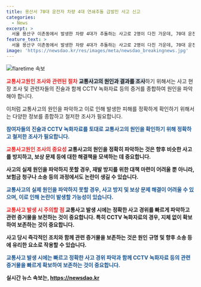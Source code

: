 ```yaml
---
title: 용산서 70대 운전자 차량 4대 연쇄추돌 급발진 사고 신고
categories:
  - News
excerpt: >
  서울 용산구 이촌동에서 발생한 차량 4대가 추돌하는 사고로 2명이 다친 가운데, 70대 운전자는 급발진을 주장하고 있다. 8일 오후 2시 12분쯤 이촌동에서 차량이 추돌했다는 신고가 접수됐으며, 사고로 50대 남성과 80대 여성 2명이 경상을 입었다. 운전자는 차량 급발진을 주장했지만, 실제 여부는 아직 확인되지 않았다. - 총 198자
feature_text: >
  서울 용산구 이촌동에서 발생한 차량 4대가 추돌하는 사고로 2명이 다친 가운데, 70대 운전자는 급발진을 주장하고 있다. 8일 오후 2시 12분쯤 이촌동에서 차량이 추돌했다는 신고가 접수됐으며, 사고로 50대 남성과 80대 여성 2명이 경상을 입었다. 운전자는 차량 급발진을 주장했지만, 실제 여부는 아직 확인되지 않았다. - 총 198자
image: 'https://newsdao.kr/res/images/meta/newsdao_breakingnews.jpg'
---
```


<p><img src="https://newsdao.kr/res/images/meta/newsdao_breakingnews.jpg" alt="flaretime 속보" /></p>

<p><b><span style="color: #ee2323;">교통사고원인 조사와 관련된 절차</span></b>
<b><span style="background-color: #21538527;">교통사고의 원인과 결과를 조사</span></b>하기 위해서는 사고 현장 조사 및 관련자들의 진술과 함께 CCTV 녹화자료 등의 증거를 종합하여 원인을 파악해야 합니다.</p>

<p>이처럼 교통사고의 원인을 파악하고 이로 인해 발생한 피해를 정확하게 확인하기 위해서는 다양한 정보를 종합하고 철저한 조사가 필요합니다.</p>

<p><b><span style="color: #1a5490;">참여자들의 진술과 CCTV 녹화자료를 토대로 교통사고의 원인을 확인하기 위해 정확하고 철저한 조사가 필요합니다.</span><b></p>

<p><b><span style="color: #ee2323;">교통사고원인 조사의 중요성</span></b>
교통사고의 원인을 정확히 파악하는 것은 향후 비슷한 사고를 방지하고, 보상 문제 등에 대한 해결책을 모색하는 데 중요합니다.</p>

<p>사고의 실제 원인을 파악하지 못할 경우, 재발 방지를 위한 대책 마련이 어려울 뿐 아니라, 보험금 청구나 소송 등의 과정에서도 논란이 생길 수 있습니다.</p>

<p><b><span style="color: #1a5490;">교통사고의 실제 원인을 파악하지 못할 경우, 사고 방지 및 보상 문제 해결이 어려울 수 있으며, 이로 인해 논란이 발생할 가능성이 있습니다.</span><b></p>

<p><b><span style="color: #ee2323;">교통사고 발생 시 주의할 점</span></b>
교통사고 발생 시에는 정확한 사고 경위를 빠르게 파악하고 관련 증거물을 보전하는 것이 중요합니다. 특히 CCTV 녹화자료의 경우, 지체 없이 확보하여 보존하는 것이 중요합니다.</p>

<p>사고 당시 즉각적인 조치와 함께 관련 증거물을 보존하는 것은 원인 규명 및 향후 소송 등에 유리한 요소로 작용할 수 있습니다.</p>

<p><b><span style="color: #1a5490;">교통사고 발생 시에는 빠르고 정확한 사고 경위 파악과 함께 CCTV 녹화자료 등의 관련 증거물을 빠르게 확보하여 보존하는 것이 중요합니다.</span><b></p>
실시간 뉴스 속보는, <a href="https://newsdao.kr" rel="dofollow">https://newsdao.kr</a>


